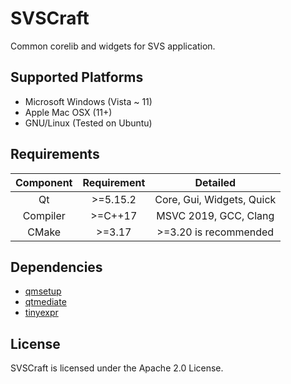 # SVSCraft

Common corelib and widgets for SVS application.

## Supported Platforms

+ Microsoft Windows (Vista ~ 11)
+ Apple Mac OSX (11+)
+ GNU/Linux (Tested on Ubuntu)

## Requirements

| Component | Requirement |               Detailed               |
|:---------:|:-----------:|:------------------------------------:|
|    Qt     |  \>=5.15.2  |      Core, Gui, Widgets, Quick       |
| Compiler  |  \>=C++17   |        MSVC 2019, GCC, Clang         |
|   CMake   |   \>=3.17   |        >=3.20 is recommended         |

## Dependencies

+ [qmsetup](https://github.com/stdware/qmsetup)
+ [qtmediate](https://github.com/stdware/qtmediate)
+ [tinyexpr](https://github.com/codeplea/tinyexpr)

## License

SVSCraft is licensed under the Apache 2.0 License.